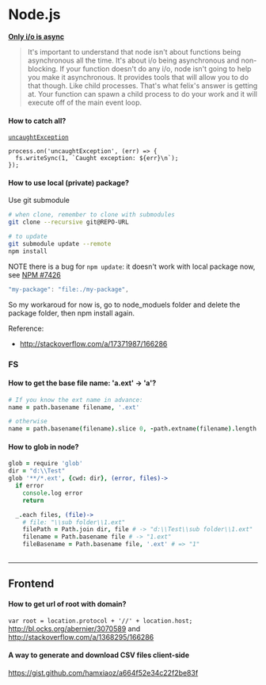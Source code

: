 # Node.js

[**Only i/o is async**](http://stackoverflow.com/questions/2878008/how-do-i-create-a-non-blocking-asynchronous-function-in-node-js
)
> It's important to understand that node isn't about functions being asynchronous all the time. It's about i/o being asynchronous and non-blocking. If your function doesn't do any i/o, node isn't going to help you make it asynchronous. It provides tools that will allow you to do that though. Like child processes. That's what felix's answer is getting at. Your function can spawn a child process to do your work and it will execute off of the main event loop.

#### How to catch all?
[`uncaughtException`](https://nodejs.org/api/process.html#process_event_uncaughtexception)
```
process.on('uncaughtException', (err) => {
  fs.writeSync(1, `Caught exception: ${err}\n`);
});
```


#### How to use local (private) package?
Use git submodule

```bash
# when clone, remember to clone with submodules
git clone --recursive git@REPO-URL

# to update
git submodule update --remote
npm install
```

NOTE there is a bug for `npm update`: it doesn't work with local package now, see [NPM #7426](https://github.com/npm/npm/issues/7426)
```js
"my-package": "file:./my-package",
```
So my workaroud for now is, go to node_moduels folder and delete the package folder, then npm install again.


Reference:
- http://stackoverflow.com/a/17371987/166286

### FS

#### How to get the base file name: 'a.ext' -> 'a'?
```coffee
# If you know the ext name in advance:
name = path.basename filename, '.ext'

# otherwise
name = path.basename(filename).slice 0, -path.extname(filename).length
```

#### How to glob in node?
```coffee
glob = require 'glob'
dir = "d:\\Test"
glob '**/*.ext', {cwd: dir}, (error, files)->
  if error
    console.log error
    return

  _.each files, (file)->
    # file: "\\sub folder\\1.ext"
    filePath = Path.join dir, file # -> "d:\\Test\\sub folder\\1.ext"
    filename = Path.basename file # -> "1.ext"
    fileBasename = Path.basename file, '.ext' # => "1"
    
```

---

## Frontend

#### How to get url of root with domain? 
`var root = location.protocol + '//' + location.host;`
http://bl.ocks.org/abernier/3070589 and http://stackoverflow.com/a/1368295/166286

#### A way to generate and download CSV files client-side
https://gist.github.com/hamxiaoz/a664f52e34c22f2be83f
